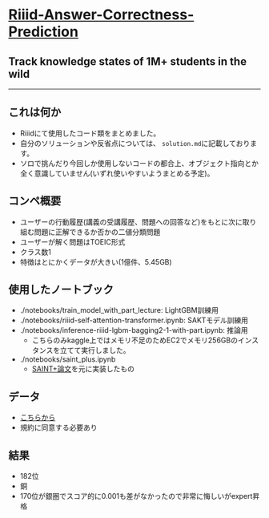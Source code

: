 # [Riiid-Answer-Correctness-Prediction](https://www.kaggle.com/c/riiid-test-answer-prediction/overview)
## Track knowledge states of 1M+ students in the wild
------
## これは何か
- Riiidにて使用したコード類をまとめました。
- 自分のソリューションや反省点については、 `solution.md`に記載しております。
- ソロで挑んだり今回しか使用しないコードの都合上、オブジェクト指向とか全く意識していません(いずれ使いやすいようまとめる予定)。

## コンペ概要
- ユーザーの行動履歴(講義の受講履歴、問題への回答など)をもとに次に取り組む問題に正解できるか否かの二値分類問題
- ユーザーが解く問題はTOEIC形式
- クラス数1
- 特徴はとにかくデータが大きい(1億件、5.45GB)

## 使用したノートブック
- ./notebooks/train_model_with_part_lecture: LightGBM訓練用
- ./notebooks/riiid-self-attention-transformer.ipynb: SAKTモデル訓練用
- ./notebooks/inference-riiid-lgbm-bagging2-1-with-part.ipynb: 推論用
    - こちらのみkaggle上ではメモリ不足のためEC2でメモリ256GBのインスタンスを立てて実行しました。
- ./notebooks/saint_plus.ipynb
    - [SAINT+論文](https://arxiv.org/pdf/2010.12042.pdf)を元に実装したもの

## データ
- [こちらから](https://www.kaggle.com/c/riiid-test-answer-prediction/data)
- 規約に同意する必要あり

## 結果
- 182位
- 銅
- 170位が銀圏でスコア的に0.001も差がなかったので非常に悔しいがexpert昇格